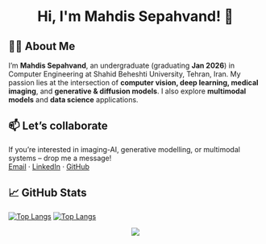 <h1 align="center">Hi, I'm Mahdis Sepahvand! 👋</h1>


## 👩‍💻 About Me

I’m **Mahdis Sepahvand**, an undergraduate (graduating **Jan 2026**) in Computer Engineering at Shahid Beheshti University, Tehran, Iran. My passion lies at the intersection of **computer vision, deep learning, medical imaging**, and **generative & diffusion models**. I also explore **multimodal models** and **data science** applications.  

## 📫 Let’s collaborate  
If you’re interested in imaging-AI, generative modelling, or multimodal systems – drop me a message!  
[Email](Mahdissep18@gmail.com) · [LinkedIn](https://www.linkedin.com/in/mahdis-sepahvand-86345425a) · [GitHub](https://github.com/MahdisSep)  


## 📈 GitHub Stats

<!-- ![MahdisSep's GitHub stats](https://github-readme-stats.vercel.app/api?username=MahdisSep&show_icons=true&theme=radical) -->
[![Top Langs](https://github-readme-stats.vercel.app/api/top-langs/?username=MahdisSep&layout=donut&theme=tokyonight)](https://github.com/MahdisSep/github-readme-stats)
[![Top Langs](https://github-readme-stats.vercel.app/api/top-langs/?username=MahdisSep&layout=donut-vertical&theme=radical)](https://github.com/MahdisSep/github-readme-stats)
<p align="center">
  <a href="https://wakatime.com/@c501c514-51cb-4ab3-bb3c-65767e8be68f">
    <img src="https://skillicons.dev/icons?i=py,postman,selenium,fastapi,pytorch,sklearn,git,vscode,regex,java,c,cpp,sqlite,mysql,matlab,html,css,django,unity,windows,ubuntu,qt" />
  </a>
</p>
<!-- Here are some ideas to get you started:

- 🔭 I’m currently working on ...
- 🌱 I’m currently learning ...
- 👯 I’m looking to collaborate on ...
- 🤔 I’m looking for help with ...
- 💬 Ask me about ...
- 📫 How to reach me: ...
- 😄 Pronouns: ...
- ⚡ Fun fact: ...
--> 
